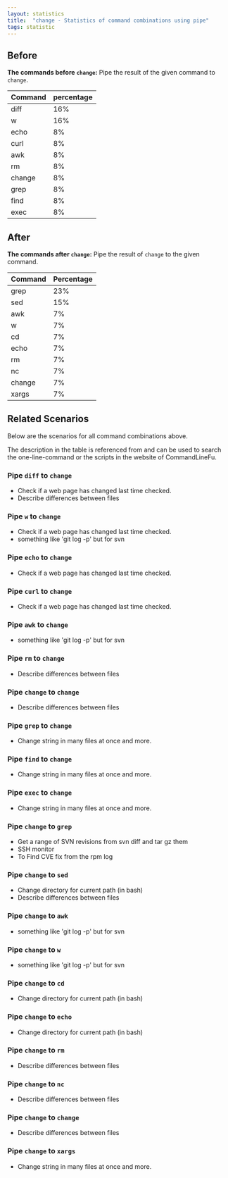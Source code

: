 ```yaml
---
layout: statistics
title:  "change - Statistics of command combinations using pipe"
tags: statistic
---
```


## Before

__The commands before `change`:__ Pipe the result of the given command to `change`.

| Command | percentage |
|--------|--------|
| diff | 16% |
| w | 16% |
| echo | 8% |
| curl | 8% |
| awk | 8% |
| rm | 8% |
| change | 8% |
| grep | 8% |
| find | 8% |
| exec | 8% |



## After

__The commands after `change`:__ Pipe the result of `change` to the given command.

| Command | Percentage | 
|-------|--------|
| grep | 23% |
| sed | 15% |
| awk | 7% |
| w | 7% |
| cd | 7% |
| echo | 7% |
| rm | 7% |
| nc | 7% |
| change | 7% |
| xargs | 7% |



## Related Scenarios

Below are the scenarios for all command combinations above.

The description in the table is referenced from and can be used to search the one-line-command or the scripts in the website of CommandLineFu.


### Pipe `diff` to `change`

- Check if a web page has changed last time checked.
- Describe differences between files

            
### Pipe `w` to `change`

- Check if a web page has changed last time checked.
- something like 'git log -p' but for svn

            
### Pipe `echo` to `change`

- Check if a web page has changed last time checked.

            
### Pipe `curl` to `change`

- Check if a web page has changed last time checked.

            
### Pipe `awk` to `change`

- something like 'git log -p' but for svn

            
### Pipe `rm` to `change`

- Describe differences between files

            
### Pipe `change` to `change`

- Describe differences between files

            
### Pipe `grep` to `change`

- Change string in many files at once and more.

            
### Pipe `find` to `change`

- Change string in many files at once and more.

            
### Pipe `exec` to `change`

- Change string in many files at once and more.

            


### Pipe `change` to `grep`

- Get a range of SVN revisions from svn diff and tar gz them
- SSH monitor
- To Find CVE fix from the rpm log

            
### Pipe `change` to `sed`

- Change directory for current path (in bash)
- Describe differences between files

            
### Pipe `change` to `awk`

- something like 'git log -p' but for svn

            
### Pipe `change` to `w`

- something like 'git log -p' but for svn

            
### Pipe `change` to `cd`

- Change directory for current path (in bash)

            
### Pipe `change` to `echo`

- Change directory for current path (in bash)

            
### Pipe `change` to `rm`

- Describe differences between files

            
### Pipe `change` to `nc`

- Describe differences between files

            
### Pipe `change` to `change`

- Describe differences between files

            
### Pipe `change` to `xargs`

- Change string in many files at once and more.

            
